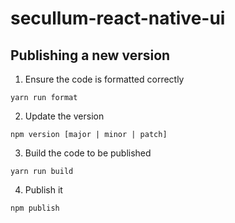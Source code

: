 # secullum-react-native-ui

## Publishing a new version

1. Ensure the code is formatted correctly

```
yarn run format
```

2. Update the version

```
npm version [major | minor | patch]
```

3. Build the code to be published

```
yarn run build
```

4. Publish it

```
npm publish
```
